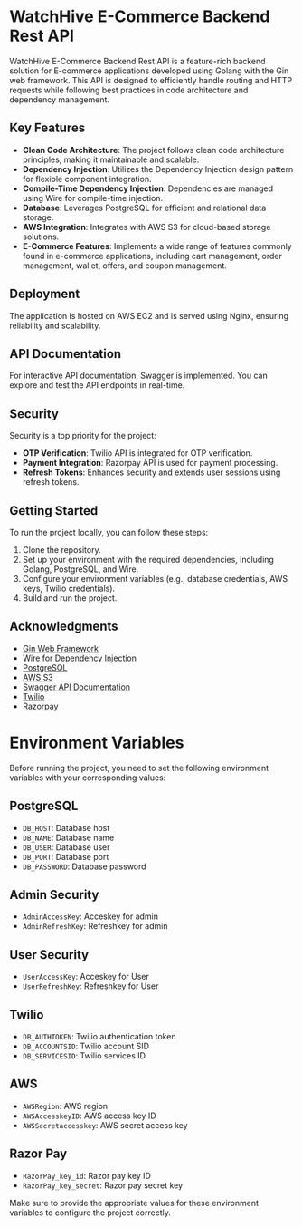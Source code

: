 # WatchHive E-Commerce Backend Rest API

WatchHive E-Commerce Backend Rest API is a feature-rich backend solution for E-commerce applications developed using Golang with the Gin web framework. This API is designed to efficiently handle routing and HTTP requests while following best practices in code architecture and dependency management.

## Key Features

- **Clean Code Architecture**: The project follows clean code architecture principles, making it maintainable and scalable.
- **Dependency Injection**: Utilizes the Dependency Injection design pattern for flexible component integration.
- **Compile-Time Dependency Injection**: Dependencies are managed using Wire for compile-time injection.
- **Database**: Leverages PostgreSQL for efficient and relational data storage.
- **AWS Integration**: Integrates with AWS S3 for cloud-based storage solutions.
- **E-Commerce Features**: Implements a wide range of features commonly found in e-commerce applications, including cart management,  order management, wallet, offers, and coupon management.

## Deployment

The application is hosted on AWS EC2 and is served using Nginx, ensuring reliability and scalability.

## API Documentation

For interactive API documentation, Swagger is implemented. You can explore and test the API endpoints in real-time.

## Security

Security is a top priority for the project:

- **OTP Verification**: Twilio API is integrated for OTP verification.
- **Payment Integration**: Razorpay API is used for payment processing.
- **Refresh Tokens**: Enhances security and extends user sessions using refresh tokens.

## Getting Started

To run the project locally, you can follow these steps:

1. Clone the repository.
2. Set up your environment with the required dependencies, including Golang, PostgreSQL,  and Wire.
3. Configure your environment variables (e.g., database credentials, AWS keys, Twilio credentials).
4. Build and run the project.

## Acknowledgments

- [Gin Web Framework](https://github.com/gin-gonic/gin)
- [Wire for Dependency Injection](https://github.com/google/wire)
- [PostgreSQL](https://www.postgresql.org/)
- [AWS S3](https://aws.amazon.com/s3/)
- [Swagger API Documentation](https://swagger.io/)
- [Twilio](https://www.twilio.com/)
- [Razorpay](https://razorpay.com/)

# Environment Variables

Before running the project, you need to set the following environment variables with your corresponding values:

## PostgreSQL

- `DB_HOST`: Database host
- `DB_NAME`: Database name
- `DB_USER`: Database user
- `DB_PORT`: Database port
- `DB_PASSWORD`: Database password

## Admin Security

- `AdminAccessKey`: Acceskey for admin
- `AdminRefreshKey`: Refreshkey for admin

## User Security

- `UserAccessKey`: Acceskey for User
- `UserRefreshKey`: Refreshkey for User

## Twilio

- `DB_AUTHTOKEN`: Twilio authentication token
- `DB_ACCOUNTSID`: Twilio account SID
- `DB_SERVICESID`: Twilio services ID

## AWS

- `AWSRegion`: AWS region
- `AWSAccesskeyID`: AWS access key ID
- `AWSSecretaccesskey`: AWS secret access key

## Razor Pay

- `RazorPay_key_id`: Razor pay key ID
- `RazorPay_key_secret`: Razor pay secret key  

Make sure to provide the appropriate values for these environment variables to configure the project correctly.